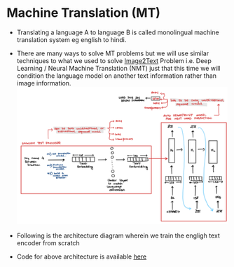 # Machine Translation (MT)

- Translating a language A to language B is called monolingual machine translation system eg english to hindi.

- There are many ways to solve MT problems but we will use similar techniques to what we used to solve [Image2Text](https://pub.towardsai.net/natural-language-generation-x2text-tasks-78641031b033#1341) Problem i.e. Deep Learning / Neural Machine Translation (NMT) just that this time we will condition the language model on another text information rather than image information.
![Alt text](base_img.png)

- Following is the architecture diagram wherein we train the engligh text encoder from scratch

- Code for above architecture is available [here](https://github.com/khetansarvesh/NLP/blob/main/unitask_downstream_nlp/Machine-Translation/machine_translation.ipynb)
